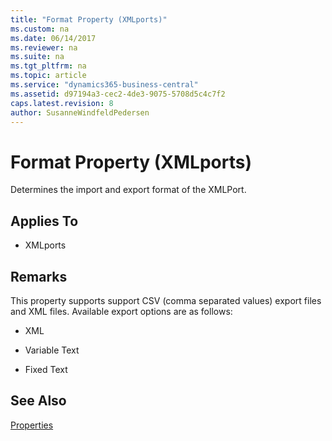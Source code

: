 ```yaml
---
title: "Format Property (XMLports)"
ms.custom: na
ms.date: 06/14/2017
ms.reviewer: na
ms.suite: na
ms.tgt_pltfrm: na
ms.topic: article
ms.service: "dynamics365-business-central"
ms.assetid: d97194a3-cec2-4de3-9075-5708d5c4c7f2
caps.latest.revision: 8
author: SusanneWindfeldPedersen
---
```


# Format Property (XMLports)
Determines the import and export format of the XMLPort.  
  
## Applies To  
  
-   XMLports  
  
## Remarks  
 This property supports support CSV (comma separated values) export files and XML files. Available export options are as follows:  
  
-   XML  
  
-   Variable Text  
  
-   Fixed Text  
  
## See Also  
 [Properties](devenv-properties.md)